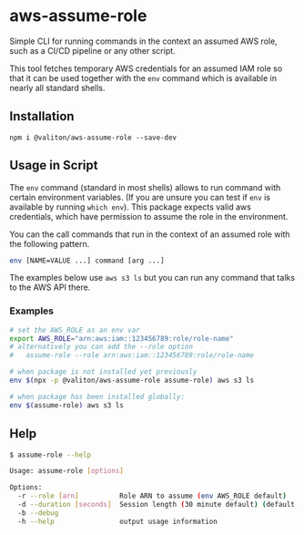 # aws-assume-role

Simple CLI for running commands in the context an assumed AWS role, such as a
CI/CD pipeline or any other script.

This tool fetches temporary AWS credentials for an assumed IAM role so that it
can be used together with the `env` command which is available in nearly all standard shells.

## Installation

`npm i @valiton/aws-assume-role --save-dev`

## Usage in Script

The `env` command (standard in most shells) allows to run command with certain environment
variables. (If you are unsure you can test if `env` is available by running `which env`).
This package expects valid aws credentials, which have permission to assume the
role in the environment.

You can the call commands that run in the context of an assumed role with the following pattern.

```sh
env [NAME=VALUE ...] command [arg ...]
```

The examples below use `aws s3 ls` but you can run any command that talks to the AWS API there.

### Examples
```sh
# set the AWS_ROLE as an env var
export AWS_ROLE="arn:aws:iam::123456789:role/role-name"
# alternatively you can add the --role option
#   assume-role --role arn:aws:iam::123456789:role/role-name

# when package is not installed yet previously
env $(npx -p @valiton/aws-assume-role assume-role) aws s3 ls

# when package has been installed globally:
env $(assume-role) aws s3 ls
```

## Help

```sh
$ assume-role --help

Usage: assume-role [options]

Options:
  -r --role [arn]          Role ARN to assume (env AWS_ROLE default)
  -d --duration [seconds]  Session length (30 minute default) (default: 1800)
  -b --debug
  -h --help                output usage information
```

